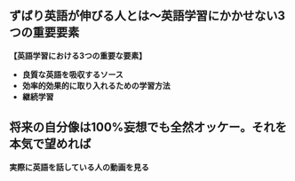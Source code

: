 ## ずばり英語が伸びる人とは〜英語学習にかかせない3つの重要要素
**【英語学習における3つの重要な要素】**

-   **良質な英語を吸収するソース**
-   **効率的効果的に取り入れるための学習方法**
-   **継続学習**

## 将来の自分像は100%妄想でも全然オッケー。それを本気で望めれば
**実際に英語を話している人の動画を見る**
